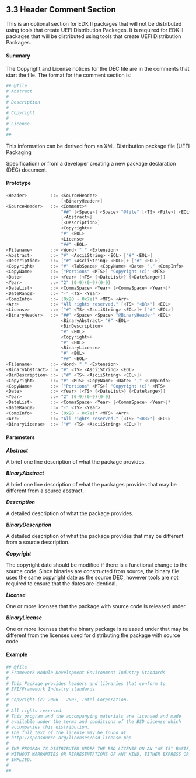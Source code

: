 <!--- @file
  3.3 Header Comment Section

  Copyright (c) 2007-2017, Intel Corporation. All rights reserved.<BR>

  Redistribution and use in source (original document form) and 'compiled'
  forms (converted to PDF, epub, HTML and other formats) with or without
  modification, are permitted provided that the following conditions are met:

  1) Redistributions of source code (original document form) must retain the
     above copyright notice, this list of conditions and the following
     disclaimer as the first lines of this file unmodified.

  2) Redistributions in compiled form (transformed to other DTDs, converted to
     PDF, epub, HTML and other formats) must reproduce the above copyright
     notice, this list of conditions and the following disclaimer in the
     documentation and/or other materials provided with the distribution.

  THIS DOCUMENTATION IS PROVIDED BY TIANOCORE PROJECT "AS IS" AND ANY EXPRESS OR
  IMPLIED WARRANTIES, INCLUDING, BUT NOT LIMITED TO, THE IMPLIED WARRANTIES OF
  MERCHANTABILITY AND FITNESS FOR A PARTICULAR PURPOSE ARE DISCLAIMED. IN NO
  EVENT SHALL TIANOCORE PROJECT  BE LIABLE FOR ANY DIRECT, INDIRECT, INCIDENTAL,
  SPECIAL, EXEMPLARY, OR CONSEQUENTIAL DAMAGES (INCLUDING, BUT NOT LIMITED TO,
  PROCUREMENT OF SUBSTITUTE GOODS OR SERVICES; LOSS OF USE, DATA, OR PROFITS;
  OR BUSINESS INTERRUPTION) HOWEVER CAUSED AND ON ANY THEORY OF LIABILITY,
  WHETHER IN CONTRACT, STRICT LIABILITY, OR TORT (INCLUDING NEGLIGENCE OR
  OTHERWISE) ARISING IN ANY WAY OUT OF THE USE OF THIS DOCUMENTATION, EVEN IF
  ADVISED OF THE POSSIBILITY OF SUCH DAMAGE.

-->

## 3.3 Header Comment Section

This is an optional section for EDK II packages that will not be distributed
using tools that create UEFI Distribution Packages. It is required for EDK II
packages that will be distributed using tools that create UEFI Distribution
Packages.

#### Summary

The Copyright and License notices for the DEC file are in the comments that
start the file. The format for the comment section is:

```ini
## @file
# Abstract
#
# Description
#
# Copyright
#
# License
#
##
```

This information can be derived from an XML Distribution package file (UEFI
Packaging

Specification) or from a developer creating a new package declaration (DEC)
document.

#### Prototype

```c
<Header>         ::= <SourceHeader>
                     [<BinaryHeader>]
<SourceHeader>   ::= <Comment>*
                     "##" [<Space>] <Space> "@file" [<TS> <File>] <EOL>
                     [<Abstract>]
                     [<Description>]
                     <Copyright>+
                     "#" <EOL>
                     <License>
                     "##" <EOL>
<Filename>       ::= <Word> "." <Extension>
<Abstract>       ::= "#" <AsciiString> <EOL> ["#" <EOL>]
<Description>    ::= ["#" <AsciiString> <EOL>]+ ["#" <EOL>]
<Copyright>      ::= "#" <TabSpace> <CopyName> <Date> "," <CompInfo>
<CopyName>       ::= ["Portions" <MTS>] "Copyright (c)" <MTS>
<Date>           ::= <Year> [<TS> {<DateList>} {<DateRange>}]
<Year>           ::= "2" (0-9)(0-9)(0-9)
<DateList>       ::= <CommaSpace> <Year> [<CommaSpace> <Year>]*
<DateRange>      ::= "-" <TS> <Year>
<CompInfo>       ::= (0x20 - 0x7e)* <MTS> <Arr>
<Arr>            ::= "All rights reserved." [<TS> "<BR>"] <EOL>
<License>        ::= ["#" <TS> <AsciiString> <EOL>]+ ["#" <EOL>]
<BinaryHeader>   ::= "##" <Space> <Space> "@BinaryHeader" <EOL>
                     <BinaryAbstract> "#" <EOL>
                     <BinDescription>
                     "#" <EOL>
                     <Copyright>+
                     "#" <EOL>
                     <BinaryLicense>
                     "#" <EOL>
                     "##" <EOL>
<Filename>       ::= <Word> "." <Extension>
<BinaryAbstract> ::= "#" <TS> <AsciiString> <EOL>
<BinDescription> ::= ["#" <TS> <AsciiString> <EOL>]+
<Copyright>      ::= "#" <MTS> <CopyName> <Date> "," <CompInfo>
<CopyName>       ::= ["Portions" <MTS>] "Copyright (c)" <MTS>
<Date>           ::= <Year> [<TS> {<DateList>} {<DateRange>}]
<Year>           ::= "2" (0-9)(0-9)(0-9)
<DateList>       ::= <CommaSpace> <Year> [<CommaSpace> <Year>]*
<DateRange>      ::= "-" <TS> <Year>
<CompInfo>       ::= (0x20 - 0x7e)* <MTS> <Arr>
<Arr>            ::= "All rights reserved." [<TS> "<BR>"] <EOL>
<BinaryLicense>  ::= ["#" <TS> <AsciiString> <EOL>]+
```

#### Parameters

**_Abstract_**

A brief one line description of what the package provides.

**_BinaryAbstract_**

A brief one line description of what the packages provides that may be
different from a source abstract.

**_Description_**

A detailed description of what the package provides.

**_BinaryDescription_**

A detailed description of what the package provides that may be different from
a source description.

**_Copyright_**

The copyright date should be modified if there is a functional change to the
source code. Since binaries are constructed from source, the binary file uses
the same copyright date as the source DEC, however tools are not required to
ensure that the dates are identical.

**_License_**

One or more licenses that the package with source code is released under.

**_BinaryLicense_**

One or more licenses that the binary package is released under that may be
different from the licenses used for distributing the package with source code.

#### Example

```ini
## @file
# Framework Module Development Environment Industry Standards
#
# This Package provides headers and libraries that conform to
# EFI/Framework Industry standards.
#
# Copyright (c) 2006 - 2007, Intel Corporation.
#
# All rights reserved.
# This program and the accompanying materials are licensed and made
# available under the terms and conditions of the BSD License which
# accompanies this distribution.
# The full text of the license may be found at
# http://opensource.org/licenses/bsd-license.php
#
# THE PROGRAM IS DISTRIBUTED UNDER THE BSD LICENSE ON AN "AS IS" BASIS,
# WITHOUT WARRANTIES OR REPRESENTATIONS OF ANY KIND, EITHER EXPRESS OR
# IMPLIED.
#
##
```
